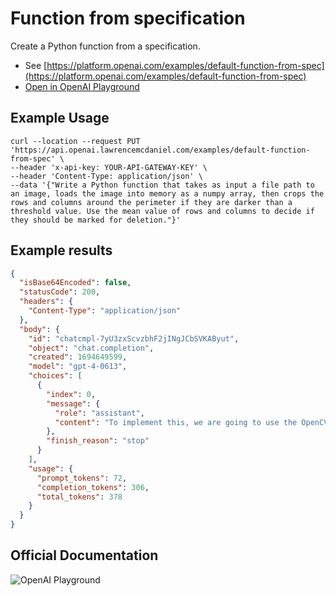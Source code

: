 # Function from specification

Create a Python function from a specification.

- See [https://platform.openai.com/examples/default-function-from-spec](https://platform.openai.com/examples/default-function-from-spec)
- [Open in OpenAI Playground](https://platform.openai.com/playground/p/default-function-from-spec)

## Example Usage

```console
curl --location --request PUT 'https://api.openai.lawrencemcdaniel.com/examples/default-function-from-spec' \
--header 'x-api-key: YOUR-API-GATEWAY-KEY' \
--header 'Content-Type: application/json' \
--data '{"Write a Python function that takes as input a file path to an image, loads the image into memory as a numpy array, then crops the rows and columns around the perimeter if they are darker than a threshold value. Use the mean value of rows and columns to decide if they should be marked for deletion."}'
```

## Example results

````json
{
  "isBase64Encoded": false,
  "statusCode": 200,
  "headers": {
    "Content-Type": "application/json"
  },
  "body": {
    "id": "chatcmpl-7yU3zxScvzbhF2jINgJCbSVKAByut",
    "object": "chat.completion",
    "created": 1694649599,
    "model": "gpt-4-0613",
    "choices": [
      {
        "index": 0,
        "message": {
          "role": "assistant",
          "content": "To implement this, we are going to use the OpenCV and Numpy libraries. Here is a possible implementation of the function you asked for:\n\n```python\nimport cv2\nimport numpy as np\n\ndef crop_dark_areas(image_path, threshold):\n    # Load the image into a numpy array\n    img = cv2.imread(image_path, cv2.IMREAD_GRAYSCALE)\n\n    # Compute the mean value for each row and column\n    avg_rows = np.average(img, axis=1)\n    avg_cols = np.average(img, axis=0)\n\n    # Find the indices of rows and columns to keep\n    rows_to_keep = np.where(avg_rows > threshold)[0]\n    cols_to_keep = np.where(avg_cols > threshold)[0]\n\n    # Crop the rows and columns\n    img_cropped = img[np.min(rows_to_keep):np.max(rows_to_keep)+1, np.min(cols_to_keep):np.max(cols_to_keep)+1]\n\n    return img_cropped\n```\n\nThis function works by first loading the image into a Numpy array with grayscale values. Then, it computes the mean value of every row and every column in the image, and decides whether to keep a row or a column based on whether its mean value is greater than the given threshold.\n\nPlease make sure to have OpenCV and numpy installed in your python environment. If not installed, please use the following commands to install:\n- OpenCV: `pip install opencv-python`\n- Numpy: `pip install numpy`"
        },
        "finish_reason": "stop"
      }
    ],
    "usage": {
      "prompt_tokens": 72,
      "completion_tokens": 306,
      "total_tokens": 378
    }
  }
}
````

## Official Documentation

![OpenAI Playground](https://raw.githubusercontent.com/FullStackWithLawrence/aws-openai/main/doc/img/examples/example-18-function-from-spec.png "OpenAI Playground")
